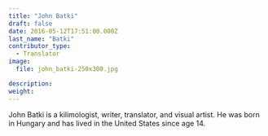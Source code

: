```yaml
---
title: "John Batki"
draft: false
date: 2016-05-12T17:51:00.000Z
last_name: "Batki"
contributor_type:
  - Translator
image:
  file: john_batki-250x300.jpg

description:
weight:
---
```


John Batki is a kilimologist, writer, translator, and visual artist. He was born in Hungary and has lived in the United States since age 14.

